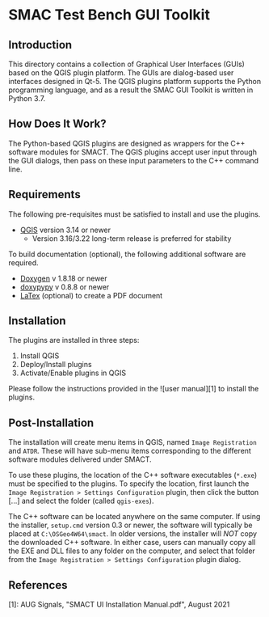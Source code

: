SMAC Test Bench GUI Toolkit
============================

Introduction
------------

This directory contains a collection of Graphical User Interfaces (GUIs) based on the QGIS plugin platform. The GUIs are dialog-based user interfaces designed in Qt-5. The QGIS plugins platform supports the Python programming language, and as a result the SMAC GUI Toolkit is written in Python 3.7. 


How Does It Work?
-----------------

The Python-based QGIS plugins are designed as wrappers for the C++ software modules for SMACT. The QGIS plugins accept user input through the GUI dialogs, then pass on these input parameters to the C++ command line.


Requirements
------------

The following pre-requisites must be satisfied to install and use the plugins.

* [QGIS](https://www.qgis.org/da/site/forusers/download.html) version 3.14 or newer
	* Version 3.16/3.22 long-term release is preferred for stability

To build documentation (optional), the following additional software are required.

* [Doxygen](https://www.doxygen.nl/index.html) v 1.8.18 or newer
* [doxypypy](https://github.com/Feneric/doxypypy) v 0.8.8 or newer
* [LaTex](https://www.latex-project.org/get/) (optional) to create a PDF document


Installation
-------------

The plugins are installed in three steps: 
1. Install QGIS
2. Deploy/Install plugins
3. Activate/Enable plugins in QGIS

Please follow the instructions provided in the ![user manual][1] to install the plugins.


Post-Installation
-----------------

The installation will create menu items in QGIS, named `Image Registration` and `ATDR`. These will have sub-menu items corresponding to the different software modules delivered under SMACT.

To use these plugins, the location of the C++ software executables (`*.exe`) must be specified to the plugins. To specify the location, first launch the `Image Registration > Settings Configuration` plugin, then click the button [...] and select the folder (called `qgis-exes`).

The C++ software can be located anywhere on the same computer. If using the installer, `setup.cmd` version 0.3 or newer, the software will typically be placed at `C:\OSGeo4W64\smact`. In older versions, the installer will *NOT* copy the downloaded C++ software. In either case, users can manually copy all the EXE and DLL files to any folder on the computer, and select that folder from the `Image Registration > Settings Configuration` plugin dialog.


References
-----------

[1]: AUG Signals, "SMACT UI Installation Manual.pdf", August 2021

